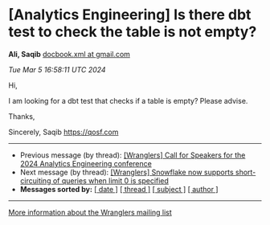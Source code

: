 









[Analytics Engineering] Is there dbt test to check the table is not empty?
==========================================================================


**Ali, Saqib**
[docbook.xml at gmail.com](mailto:wranglers%40analyticsengineering.net?Subject=Re%3A%20%5BWranglers%5D%20Is%20there%20dbt%20test%20to%20check%20the%20table%20is%20not%20empty%3F&In-Reply-To=%3CCABDm0O9to83Lqddz2qJe62QRLbT46oJ8tzVEEeLG5ZJzm1rBMA%40mail.gmail.com%3E "[Wranglers] Is there dbt test to check the table is not empty?")   

*Tue Mar 5 16:58:11 UTC 2024*  

Hi,

I am looking for a dbt test that checks if a table is empty? Please advise.

Thanks,

Sincerely,
Saqib
<https://qosf.com>
  
  




---


* Previous message (by thread): [[Wranglers] Call for Speakers for the 2024 Analytics Engineering conference](000004.html)
* Next message (by thread): [[Wranglers] Snowflake now supports short-circuiting of queries when limit 0 is specified](000006.html)
* **Messages sorted by:**
[[ date ]](date.html#5)
[[ thread ]](thread.html#5)
[[ subject ]](subject.html#5)
[[ author ]](author.html#5)




---


[More information about the Wranglers
mailing list](https://analyticsengineering.net/mailman/listinfo/wranglers)  




